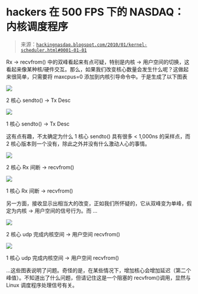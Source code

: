 <!--yml

category: 未分类

date: 2024-05-13 00:06:59

-->

# hackers 在 500 FPS 下的 NASDAQ：内核调度程序

> 来源：[`hackingnasdaq.blogspot.com/2010/01/kernel-scheduler.html#0001-01-01`](http://hackingnasdaq.blogspot.com/2010/01/kernel-scheduler.html#0001-01-01)

Rx -> recvfrom() 中的双峰看起来有点可疑，特别是内核 -> 用户空间的切换，这看起来像某种核/硬件交互。那么，如果我们改变核心数量会发生什么呢？这做起来很简单，只需要将 maxcpus=0 添加到内核引导命令中。于是生成了以下图表

![](https://blogger.googleusercontent.com/img/b/R29vZ2xl/AVvXsEj_y8QiV_4GJCXfUQpXuiw1Rexij9F-eXyHKFAx0YYe4wFBZE61zqGJoG0O-mVG_-gCyWNkX_O84_YrYidD1JiLTUnto7cSPYRMCDZNVkW4SScSZbeNwv-tPwjFBpojGWjbkEL_MWTQVA/s1600-h/cpu2_2_send.png)

2 核心 sendto() -> Tx Desc

![](https://blogger.googleusercontent.com/img/b/R29vZ2xl/AVvXsEjf6c2RM_fMKYNT5DrPZD9d-2aQlnfZfWSLTBGUY-xgww6XTYoCA-XboC_9LKBlyZmzH9a6cT2c4eD9VYFlAMdDZEpT6P2Uoj3v7ClochHRb-NaluKys5vFKOj9d0WNPrdEAPjvJphvbQ/s1600-h/cpu1_2_send.png)

1 核心 sendto() -> Tx Desc

这有点有趣，不太确定为什么 1 核心 sendto() 具有很多 < 1,000ns 的采样点，而 2 核心版本则一个没有，除此之外并没有什么激动人心的事情。

![](https://blogger.googleusercontent.com/img/b/R29vZ2xl/AVvXsEg9aTngKHtLqtcMoY0LLR9AT2yDX3uwQe9H4-fcSG4HHJwpyzfCGGpd_JDEeG5Xg6dh2zHOmtwzJKeh6KkafPDWgoWQmjHYqITMMTIXrY8eGruJ0nTDLlGKY_gcTi9i2DC5r_uWrkdIFQ/s1600-h/cpu2_3_recv.png)

2 核心 Rx 间断 -> recvfrom()

![](https://blogger.googleusercontent.com/img/b/R29vZ2xl/AVvXsEgY0LzPCCxW11uHj5RtgFYGzTNBTdM6QWbm7BfABAYpW4zqisagIhqtkOzzH-No6rxamCwhTuVNkIbof__62j_ZFS_YVBnJz9wldlts1_7YgCuOgLPMsmfUZQ1BVmD2_i1MUSbaEhWAlA/s1600-h/cpu1_2_recv.png)

1 核心 Rx 间断 -> recvfrom()

另一方面，接收显示出相当大的改变，正如我们所怀疑的，它从双峰变为单峰，假定为内核 -> 用户空间的信号行为。而 ...

![](https://blogger.googleusercontent.com/img/b/R29vZ2xl/AVvXsEinoDiuMGFZP8tD7ai03fmrUkc9ej4eDYrHa7kuB9PiTSjZ9h1pGZp-8PcwO4at2G8JoLXMSkp9p240Vw7lXmkL0UrbZnrpzcPAf-a9X2pQrcB4Y6V3Ha80tONlLS7qiNCHq4itFMr3dA/s1600-h/recv_2core.png)

2 核心 udp 完成内核空间 -> 用户空间 recvfrom()

![](https://blogger.googleusercontent.com/img/b/R29vZ2xl/AVvXsEiZTx-0auRPLn1p1P_kJAnlhpNZrvSlqUmzvPgaQVRU7XKztMdGI2staWqSXxEOCnJ90ntH5IuuYJps7N8_CqBFRXXrRUfnVefWhZRaiJg7CMhCmGKuOND5qSuG4-VImAWYFlw6UfxoHw/s1600-h/recv_1core.png)

1 核心 udp 完成内核空间 -> 用户空间 recvfrom()

...这些图表说明了问题。奇怪的是，在某些情况下，增加核心会增加延迟（第二个峰值）。不知道出了什么问题，但请记住这是一个阻塞的 recvfrom()调用，显然与 Linux 调度程序处理信号有关。
